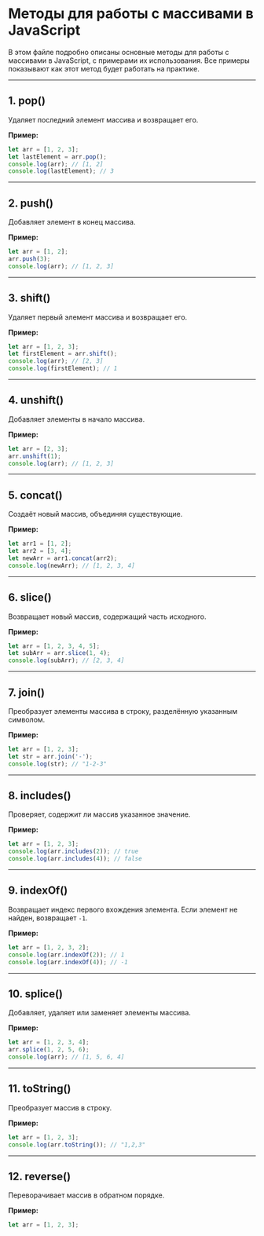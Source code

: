 # Методы для работы с массивами в JavaScript

В этом файле подробно описаны основные методы для работы с массивами в JavaScript, с примерами их использования. Все примеры показывают как этот метод будет работать на практике.

---

## **1. pop()**
Удаляет последний элемент массива и возвращает его.

**Пример:**
```javascript
let arr = [1, 2, 3];
let lastElement = arr.pop();
console.log(arr); // [1, 2]
console.log(lastElement); // 3
```

---

## **2. push()**
Добавляет элемент в конец массива.

**Пример:**
```javascript
let arr = [1, 2];
arr.push(3);
console.log(arr); // [1, 2, 3]
```

---

## **3. shift()**
Удаляет первый элемент массива и возвращает его.

**Пример:**
```javascript
let arr = [1, 2, 3];
let firstElement = arr.shift();
console.log(arr); // [2, 3]
console.log(firstElement); // 1
```

---

## **4. unshift()**
Добавляет элементы в начало массива.

**Пример:**
```javascript
let arr = [2, 3];
arr.unshift(1);
console.log(arr); // [1, 2, 3]
```

---

## **5. concat()**
Создаёт новый массив, объединяя существующие.

**Пример:**
```javascript
let arr1 = [1, 2];
let arr2 = [3, 4];
let newArr = arr1.concat(arr2);
console.log(newArr); // [1, 2, 3, 4]
```

---

## **6. slice()**
Возвращает новый массив, содержащий часть исходного.

**Пример:**
```javascript
let arr = [1, 2, 3, 4, 5];
let subArr = arr.slice(1, 4);
console.log(subArr); // [2, 3, 4]
```

---

## **7. join()**
Преобразует элементы массива в строку, разделённую указанным символом.

**Пример:**
```javascript
let arr = [1, 2, 3];
let str = arr.join('-');
console.log(str); // "1-2-3"
```

---

## **8. includes()**
Проверяет, содержит ли массив указанное значение.

**Пример:**
```javascript
let arr = [1, 2, 3];
console.log(arr.includes(2)); // true
console.log(arr.includes(4)); // false
```

---

## **9. indexOf()**
Возвращает индекс первого вхождения элемента. Если элемент не найден, возвращает `-1`.

**Пример:**
```javascript
let arr = [1, 2, 3, 2];
console.log(arr.indexOf(2)); // 1
console.log(arr.indexOf(4)); // -1
```

---

## **10. splice()**
Добавляет, удаляет или заменяет элементы массива.

**Пример:**
```javascript
let arr = [1, 2, 3, 4];
arr.splice(1, 2, 5, 6);
console.log(arr); // [1, 5, 6, 4]
```

---

## **11. toString()**
Преобразует массив в строку.

**Пример:**
```javascript
let arr = [1, 2, 3];
console.log(arr.toString()); // "1,2,3"
```

---

## **12. reverse()**
Переворачивает массив в обратном порядке.

**Пример:**
```javascript
let arr = [1, 2, 3];

